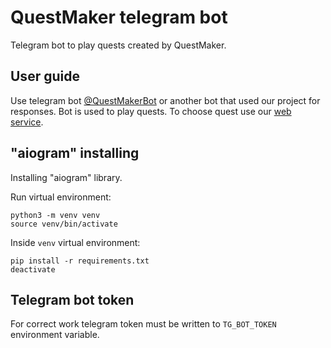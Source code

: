 # QuestMaker telegram bot
Telegram bot to play quests created by QuestMaker.
## User guide
Use telegram bot [@QuestMakerBot](https://t.me/QuestMakerBot) or another bot that used our project for responses.
Bot is used to play quests. To choose quest use our [web service](../website/README.md).
## "aiogram" installing
Installing "aiogram" library.

Run virtual environment:
```
python3 -m venv venv
source venv/bin/activate
```
Inside `venv` virtual environment:
```
pip install -r requirements.txt
deactivate
```

## Telegram bot token
For correct work telegram token must be written to `TG_BOT_TOKEN` environment variable.
